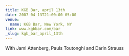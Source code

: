 ```yaml
---
title: KGB Bar, april 13th
date: 2007-04-13T21:00:00-05:00
venue:
  name: KGB Bar, New York, NY
link: www.kgbbar.com/bar
_slug: kgb_bar_april_13th
---
```


With Jami Attenberg, Pauls Toutonghi and Darin Strauss
